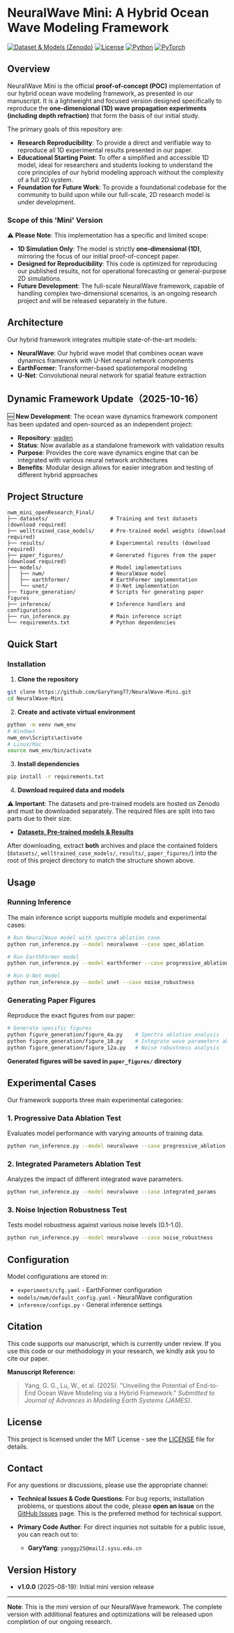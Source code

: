 # NeuralWave Mini: A Hybrid Ocean Wave Modeling Framework

[![Dataset & Models (Zenodo)](https://img.shields.io/badge/Zenodo-Data%26Models-blue)](<https://doi.org/10.5281/zenodo.16889873>)
[![License](https://img.shields.io/badge/License-MIT-green.svg)](LICENSE)
[![Python](https://img.shields.io/badge/Python-3.8+-blue.svg)](https://python.org)
[![PyTorch](https://img.shields.io/badge/PyTorch-2.0+-orange.svg)](https://pytorch.org)

## Overview

NeuralWave Mini is the official **proof-of-concept (POC)** implementation of our hybrid ocean wave modeling framework, as presented in our manuscript. It is a lightweight and focused version designed specifically to reproduce the **one-dimensional (1D) wave propagation experiments (including depth refraction)** that form the basis of our initial study.

The primary goals of this repository are:

- **Research Reproducibility**: To provide a direct and verifiable way to reproduce all 1D experimental results presented in our paper.
- **Educational Starting Point**: To offer a simplified and accessible 1D model, ideal for researchers and students looking to understand the core principles of our hybrid modeling approach without the complexity of a full 2D system.
- **Foundation for Future Work**: To provide a foundational codebase for the community to build upon while our full-scale, 2D research model is under development.

### Scope of this 'Mini' Version

⚠️ **Please Note**: This implementation has a specific and limited scope:

- **1D Simulation Only**: The model is strictly **one-dimensional (1D)**, mirroring the focus of our initial proof-of-concept paper.
- **Designed for Reproducibility**: This code is optimized for reproducing our published results, not for operational forecasting or general-purpose 2D simulations.
- **Future Development**: The full-scale NeuralWave framework, capable of handling complex two-dimensional scenarios, is an ongoing research project and will be released separately in the future.

## Architecture

Our hybrid framework integrates multiple state-of-the-art models:

- **NeuralWave**: Our hybrid wave model that combines ocean wave dynamics framework with U-Net neural network components
- **EarthFormer**: Transformer-based spatiotemporal modeling
- **U-Net**: Convolutional neural network for spatial feature extraction

## Dynamic Framework Update（2025-10-16）

🆕 **New Development**: The ocean wave dynamics framework component has been updated and open-sourced as an independent project:

- **Repository**: [waden](https://github.com/GaryYang77/waden.git)
- **Status**: Now available as a standalone framework with validation results
- **Purpose**: Provides the core wave dynamics engine that can be integrated with various neural network architectures
- **Benefits**: Modular design allows for easier integration and testing of different hybrid approaches

## Project Structure

```
nwm_mini_openResearch_Final/
├── datasets/                    # Training and test datasets (download required)
├── welltrained_case_models/     # Pre-trained model weights (download required)
├── results/                     # Experimental results (download required)
├── paper_figures/               # Generated figures from the paper (download required)
├── models/                      # Model implementations
│   ├── nwm/                     # NeuralWave model
│   ├── earthformer/             # EarthFormer implementation
│   └── unet/                    # U-Net implementation
├── figure_generation/           # Scripts for generating paper figures
├── inference/                   # Inference handlers and configurations
├── run_inference.py             # Main inference script
└── requirements.txt             # Python dependencies
```

## Quick Start

### Installation

1. **Clone the repository**
```bash
git clone https://github.com/GaryYang77/NeuralWave-Mini.git
cd NeuralWave-Mini
```

2. **Create and activate virtual environment**
```bash
python -m venv nwm_env
# Windows
nwm_env\Scripts\activate
# Linux/Mac
source nwm_env/bin/activate
```

3. **Install dependencies**
```bash
pip install -r requirements.txt
```

4. **Download required data and models**

⚠️ **Important**: The datasets and pre-trained models are hosted on Zenodo and must be downloaded separately. The required files are split into two parts due to their size.

*   **[Datasets, Pre-trained models & Results](<https://doi.org/10.5281/zenodo.16889873>)**

After downloading, extract **both** archives and place the contained folders (`datasets/`, `welltrained_case_models/`, `results/`, `paper_figures/`) into the root of this project directory to match the structure shown above.

## Usage

### Running Inference

The main inference script supports multiple models and experimental cases:

```bash
# Run NeuralWave model with spectra ablation case
python run_inference.py --model neuralwave --case spec_ablation

# Run EarthFormer model
python run_inference.py --model earthformer --case progressive_ablation

# Run U-Net model
python run_inference.py --model unet --case noise_robustness
```

### Generating Paper Figures

Reproduce the exact figures from our paper:

```bash
# Generate specific figures
python figure_generation/figure_4a.py    # Spectra ablation analysis
python figure_generation/figure_10.py    # Integrate wave parameters ablation analysis
python figure_generation/figure_12a.py   # Noise robustness analysis
```

**Generated figures will be saved in `paper_figures/` directory**

## Experimental Cases

Our framework supports three main experimental categories:

### 1. Progressive Data Ablation Test
Evaluates model performance with varying amounts of training data.
```bash
python run_inference.py --model neuralwave --case progressive_ablation
```

### 2. Integrated Parameters Ablation Test
Analyzes the impact of different integrated wave parameters.
```bash
python run_inference.py --model neuralwave --case integrated_params
```

### 3. Noise Injection Robustness Test
Tests model robustness against various noise levels (0.1-1.0).
```bash
python run_inference.py --model neuralwave --case noise_robustness
```

## Configuration

Model configurations are stored in:
- `experiments/cfg.yaml` - EarthFormer configuration
- `models/nwm/default_config.yaml` - NeuralWave configuration
- `inference/configs.py` - General inference settings

## Citation

This code supports our manuscript, which is currently under review. If you use this code or our methodology in your research, we kindly ask you to cite our paper.

**Manuscript Reference:**
> Yang, G. G., Lu, W., et al. (2025). "Unveiling the Potential of End-to-End Ocean Wave Modeling via a Hybrid Framework." *Submitted to Journal of Advances in Modeling Earth Systems (JAMES)*.

## License

This project is licensed under the MIT License - see the [LICENSE](LICENSE) file for details.

## Contact

For any questions or discussions, please use the appropriate channel:

- **Technical Issues & Code Questions**: For bug reports, installation problems, or questions about the code, please **open an issue** on the [GitHub Issues](https://github.com/GaryYang77/NeuralWave-Mini/issues) page. This is the preferred method for technical support.

- **Primary Code Author**: For direct inquiries not suitable for a public issue, you can reach out to:
  - **GaryYang**: `yanggy25@mail2.sysu.edu.cn`

## Version History

- **v1.0.0** (2025-08-19): Initial mini version release

---

**Note**: This is the mini version of our NeuralWave framework. The complete version with additional features and optimizations will be released upon completion of our ongoing research.

